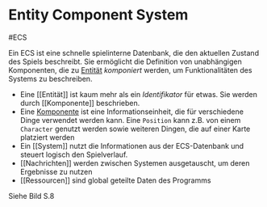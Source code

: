 # Entity Component System
#ECS

Ein ECS ist eine schnelle spielinterne Datenbank, die den aktuellen Zustand des Spiels beschreibt. Sie ermöglicht die Definition von unabhängigen Komponenten, die zu [Entität](Entität.md) _komponiert_ werden, um Funktionalitäten des Systems zu beschreiben.

- Eine [[Entität]] ist kaum mehr als ein _Identifikator_ für etwas. Sie werden durch [[Komponente]] beschrieben.
- Eine [Komponente](Komponente.md) ist eine Informationseinheit, die für verschiedene Dinge verwendet werden kann. Eine `Position` kann z.B. von einem `Character` genutzt werden sowie weiteren Dingen, die auf einer Karte platziert werden
- Ein [[System]] nutzt die Informationen aus der ECS-Datenbank und steuert logisch den Spielverlauf.
- [[Nachrichten]] werden zwischen Systemen ausgetauscht, um deren Ergebnisse zu nutzen
- [[Ressourcen]] sind global geteilte Daten des Programms

Siehe Bild S.8